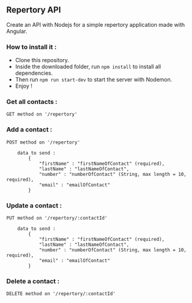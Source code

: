 ## Repertory API

Create an API with Nodejs for a simple repertory application made with Angular.

### How to install it :

* Clone this repository.
* Inside the downloaded folder, run ```npm install``` to install all dependencies.
* Then run ```npm run start-dev``` to start the server with Nodemon.
* Enjoy !

### Get all contacts :

	GET method on '/repertory'

### Add a contact :

	POST method on '/repertory'
	
		data to send :  
			{
				"firstName" : "firstNameOfContact" (required),
				"lastName" : "lastNameOfContact",
				"number" : "numberOfContact" (String, max length = 10, required),
				"email" : "emailOfContact"
			}

### Update a contact :

	PUT method on '/repertory/:contactId'
	
		data to send :  
			{
				"firstName" : "firstNameOfContact" (required),
				"lastName" : "lastNameOfContact",
				"number" : "numberOfContact" (String, max length = 10, required),
				"email" : "emailOfContact"
			}

### Delete a contact :

	DELETE method on '/repertory/:contactId'